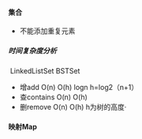 #### 集合

- 不能添加重复元素

##### 时间复杂度分析

​											LinkedListSet                   BSTSet

- 增add							     O(n)                             O(h)    logn                 h=log2（n+1）
- 查contains                        O(n)                              O(h)
- 删remove                         O(n)                              O(h)    h为树的高度·

#### 映射Map

